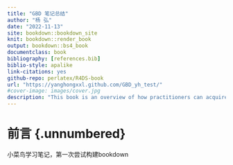 ```yaml
--- 
title: "GBD 笔记总结"
author: "杨 弘"
date: "2022-11-13"
site: bookdown::bookdown_site
knit: bookdown::render_book
output: bookdown::bs4_book
documentclass: book
bibliography: [references.bib]
biblio-style: apalike
link-citations: yes
github-repo: perlatex/R4DS-book
url: "https://yanghongxxl.github.com/GBD_yh_test/"
#cover-image: images/cover.jpg
description: "This book is an overview of how practitioners can acquire, wrangle, visualize, and model data with the R and Stan."
---
```




# 前言 {.unnumbered}
小菜鸟学习笔记，第一次尝试构建bookdown
